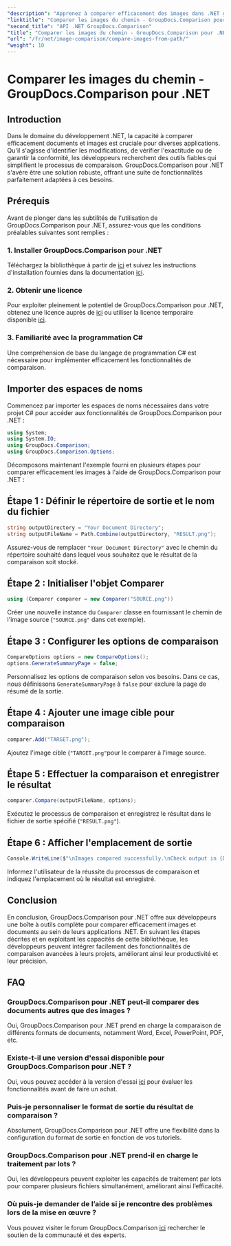 ```yaml
---
"description": "Apprenez à comparer efficacement des images dans .NET grâce à la bibliothèque GroupDocs.Comparison. Suivez le guide étape par étape pour une intégration fluide."
"linktitle": "Comparer les images du chemin - GroupDocs.Comparison pour .NET"
"second_title": "API .NET GroupDocs.Comparison"
"title": "Comparer les images du chemin - GroupDocs.Comparison pour .NET"
"url": "/fr/net/image-comparison/compare-images-from-path/"
"weight": 10
---
```


# Comparer les images du chemin - GroupDocs.Comparison pour .NET

## Introduction
Dans le domaine du développement .NET, la capacité à comparer efficacement documents et images est cruciale pour diverses applications. Qu'il s'agisse d'identifier les modifications, de vérifier l'exactitude ou de garantir la conformité, les développeurs recherchent des outils fiables qui simplifient le processus de comparaison. GroupDocs.Comparison pour .NET s'avère être une solution robuste, offrant une suite de fonctionnalités parfaitement adaptées à ces besoins.
## Prérequis
Avant de plonger dans les subtilités de l'utilisation de GroupDocs.Comparison pour .NET, assurez-vous que les conditions préalables suivantes sont remplies :
### 1. Installer GroupDocs.Comparison pour .NET
Téléchargez la bibliothèque à partir de [ici](https://releases.groupdocs.com/comparison/net/) et suivez les instructions d'installation fournies dans la documentation [ici](https://tutorials.groupdocs.com/comparison/net/).
### 2. Obtenir une licence
Pour exploiter pleinement le potentiel de GroupDocs.Comparison pour .NET, obtenez une licence auprès de [ici](https://purchase.groupdocs.com/buy) ou utiliser la licence temporaire disponible [ici](https://purchase.groupdocs.com/temporary-license/).
### 3. Familiarité avec la programmation C#
Une compréhension de base du langage de programmation C# est nécessaire pour implémenter efficacement les fonctionnalités de comparaison.

## Importer des espaces de noms
Commencez par importer les espaces de noms nécessaires dans votre projet C# pour accéder aux fonctionnalités de GroupDocs.Comparison pour .NET :
```csharp
using System;
using System.IO;
using GroupDocs.Comparison;
using GroupDocs.Comparison.Options;
```

Décomposons maintenant l'exemple fourni en plusieurs étapes pour comparer efficacement les images à l'aide de GroupDocs.Comparison pour .NET :
## Étape 1 : Définir le répertoire de sortie et le nom du fichier
```csharp
string outputDirectory = "Your Document Directory";
string outputFileName = Path.Combine(outputDirectory, "RESULT.png");
```
Assurez-vous de remplacer `"Your Document Directory"` avec le chemin du répertoire souhaité dans lequel vous souhaitez que le résultat de la comparaison soit stocké.
## Étape 2 : Initialiser l'objet Comparer
```csharp
using (Comparer comparer = new Comparer("SOURCE.png"))
```
Créer une nouvelle instance du `Comparer` classe en fournissant le chemin de l'image source (`"SOURCE.png"` dans cet exemple).
## Étape 3 : Configurer les options de comparaison
```csharp
CompareOptions options = new CompareOptions();
options.GenerateSummaryPage = false;
```
Personnalisez les options de comparaison selon vos besoins. Dans ce cas, nous définissons `GenerateSummaryPage` à `false` pour exclure la page de résumé de la sortie.
## Étape 4 : Ajouter une image cible pour comparaison
```csharp
comparer.Add("TARGET.png");
```
Ajoutez l'image cible (`"TARGET.png"`pour le comparer à l'image source.
## Étape 5 : Effectuer la comparaison et enregistrer le résultat
```csharp
comparer.Compare(outputFileName, options);
```
Exécutez le processus de comparaison et enregistrez le résultat dans le fichier de sortie spécifié (`"RESULT.png"`).
## Étape 6 : Afficher l'emplacement de sortie
```csharp
Console.WriteLine($"\nImages compared successfully.\nCheck output in {Directory.GetCurrentDirectory()}.");
```
Informez l'utilisateur de la réussite du processus de comparaison et indiquez l'emplacement où le résultat est enregistré.

## Conclusion
En conclusion, GroupDocs.Comparison pour .NET offre aux développeurs une boîte à outils complète pour comparer efficacement images et documents au sein de leurs applications .NET. En suivant les étapes décrites et en exploitant les capacités de cette bibliothèque, les développeurs peuvent intégrer facilement des fonctionnalités de comparaison avancées à leurs projets, améliorant ainsi leur productivité et leur précision.
## FAQ
### GroupDocs.Comparison pour .NET peut-il comparer des documents autres que des images ?
Oui, GroupDocs.Comparison pour .NET prend en charge la comparaison de différents formats de documents, notamment Word, Excel, PowerPoint, PDF, etc.
### Existe-t-il une version d'essai disponible pour GroupDocs.Comparison pour .NET ?
Oui, vous pouvez accéder à la version d'essai [ici](https://releases.groupdocs.com/) pour évaluer les fonctionnalités avant de faire un achat.
### Puis-je personnaliser le format de sortie du résultat de comparaison ?
Absolument, GroupDocs.Comparison pour .NET offre une flexibilité dans la configuration du format de sortie en fonction de vos tutoriels.
### GroupDocs.Comparison pour .NET prend-il en charge le traitement par lots ?
Oui, les développeurs peuvent exploiter les capacités de traitement par lots pour comparer plusieurs fichiers simultanément, améliorant ainsi l’efficacité.
### Où puis-je demander de l’aide si je rencontre des problèmes lors de la mise en œuvre ?
Vous pouvez visiter le forum GroupDocs.Comparison [ici](https://forum.groupdocs.com/c/comparison/12) rechercher le soutien de la communauté et des experts.